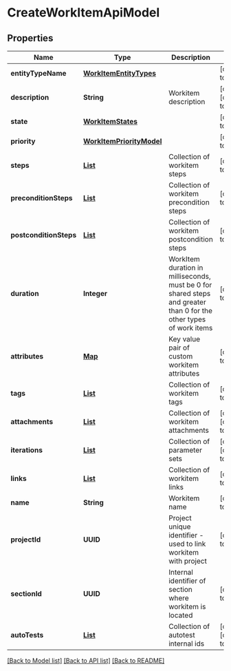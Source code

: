 # CreateWorkItemApiModel
## Properties

| Name | Type | Description | Notes |
|------------ | ------------- | ------------- | -------------|
| **entityTypeName** | [**WorkItemEntityTypes**](WorkItemEntityTypes.md) |  | [default to null] |
| **description** | **String** | Workitem description | [optional] [default to null] |
| **state** | [**WorkItemStates**](WorkItemStates.md) |  | [default to null] |
| **priority** | [**WorkItemPriorityModel**](WorkItemPriorityModel.md) |  | [default to null] |
| **steps** | [**List**](CreateStepApiModel.md) | Collection of workitem steps | [default to null] |
| **preconditionSteps** | [**List**](CreateStepApiModel.md) | Collection of workitem precondition steps | [default to null] |
| **postconditionSteps** | [**List**](CreateStepApiModel.md) | Collection of workitem postcondition steps | [default to null] |
| **duration** | **Integer** | WorkItem duration in milliseconds, must be 0 for shared steps and greater than 0 for the other types of work items | [default to null] |
| **attributes** | [**Map**](AnyType.md) | Key value pair of custom workitem attributes | [default to null] |
| **tags** | [**List**](TagModel.md) | Collection of workitem tags | [default to null] |
| **attachments** | [**List**](AssignAttachmentApiModel.md) | Collection of workitem attachments | [optional] [default to null] |
| **iterations** | [**List**](AssignIterationApiModel.md) | Collection of parameter sets | [optional] [default to null] |
| **links** | [**List**](CreateLinkApiModel.md) | Collection of workitem links | [default to null] |
| **name** | **String** | Workitem name | [default to null] |
| **projectId** | **UUID** | Project unique identifier - used to link workitem with project | [default to null] |
| **sectionId** | **UUID** | Internal identifier of section where workitem is located | [default to null] |
| **autoTests** | [**List**](AutoTestIdModel.md) | Collection of autotest internal ids | [optional] [default to null] |

[[Back to Model list]](../README.md#documentation-for-models) [[Back to API list]](../README.md#documentation-for-api-endpoints) [[Back to README]](../README.md)

